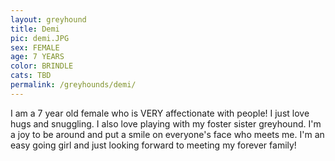 ```yaml
---
layout: greyhound
title: Demi
pic: demi.JPG
sex: FEMALE
age: 7 YEARS
color: BRINDLE
cats: TBD
permalink: /greyhounds/demi/
---
```


I am a 7 year old female who is VERY affectionate with people! I just love hugs and snuggling. I also love playing with my foster sister greyhound. I'm a joy to be around and put a smile on everyone's face who meets me. I'm an easy going girl and just looking forward to meeting my forever family! 